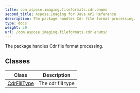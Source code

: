 ```yaml
---
title: com.aspose.imaging.fileformats.cdr.enums
second_title: Aspose.Imaging for Java API Reference
description: The package handles Cdr file format processing.
type: docs
weight: 30
url: /com.aspose.imaging.fileformats.cdr.enums/
---
```


The package handles Cdr file format processing.


## Classes

| Class | Description |
| --- | --- |
| [CdrFillType](../com.aspose.imaging.fileformats.cdr.enums/cdrfilltype) | The cdr fill type |
